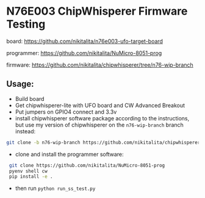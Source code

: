 # N76E003 ChipWhisperer Firmware Testing

board: https://github.com/nikitalita/n76e003-ufo-target-board

programmer: https://github.com/nikitalita/NuMicro-8051-prog

firmware: https://github.com/nikitalita/chipwhisperer/tree/n76-wip-branch

## Usage:
- Build board
- Get chipwhisperer-lite with UFO board and CW Advanced Breakout
- Put jumpers on GPIO4 connect and 3.3v
- install chipwhisperer software package according to the instructions, but use my version of chipwhisperer on the `n76-wip-branch` branch instead:
```bash
git clone -b n76-wip-branch https://github.com/nikitalita/chipwhisperer
```
- clone and install the programmer software:
```bash
 git clone https://github.com/nikitalita/NuMicro-8051-prog
 pyenv shell cw
 pip install -e .
 ```
- then run `python run_ss_test.py`
